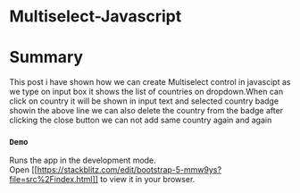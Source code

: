 # Multiselect-Javascript

# Summary
This post i have shown how we can create Multiselect control in javascipt  as we type on input box it shows the list of countries on dropdown.When can click on country it will be shown in input text and selected country badge showin the above line we can also delete the country from the badge after clicking the close button we can not add same country again and again
### `Demo`

Runs the app in the development mode.\
Open [[https://stackblitz.com/edit/bootstrap-5-mmw9ys?file=src%2Findex.html]] to view it in your browser.
